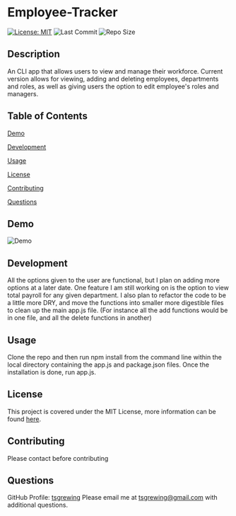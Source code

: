 # Employee-Tracker
  [![License: MIT](https://img.shields.io/badge/License-MIT-yellow.svg)](https://opensource.org/licenses/MIT) ![Last Commit](https://img.shields.io/github/last-commit/tsgrewing/Note-Taker) ![Repo Size](https://img.shields.io/github/repo-size/tsgrewing/Note-Taker)

  ## Description
  An CLI app that allows users to view and manage their workforce. Current version allows for viewing, adding and deleting employees, departments and roles, as well as giving users the option to edit employee's roles and managers. 
  
  ## Table of Contents
  [Demo](#Demo)
  
  [Development](#Development)

  [Usage](#Usage)

  [License](#License)

  [Contributing](#Contributing)

  [Questions](#Questions)
  
  ## Demo
  ![Demo](/demo/demogif.gif)
  
  ## Development
  All the options given to the user are functional, but I plan on adding more options at a later date. One feature I am still working on is the option to view total payroll for any given department. 
  I also plan to refactor the code to be a little more DRY, and move the functions into smaller more digestible files to clean up the main app.js file. (For instance all the add functions would be in one file, and all the delete functions in another)
  
  ## Usage
  Clone the repo and then run npm install from the command line within the local directory containing the app.js and package.json files. Once the installation is done, run app.js.
  
  ## License
  This project is covered under the MIT License, more information can be found [here](https://opensource.org/licenses/MIT).
  
  ## Contributing
  Please contact before contributing
  
  ## Questions 
  GitHub Profile: [tsgrewing](http://github.com/tsgrewing)
  Please email me at tsgrewing@gmail.com with additional questions.
  
